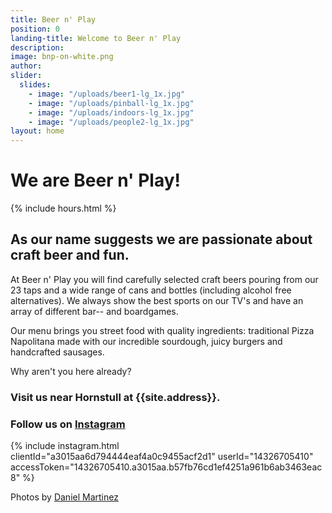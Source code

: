 ```yaml
---
title: Beer n' Play
position: 0
landing-title: Welcome to Beer n' Play
description:
image: bnp-on-white.png
author:
slider:
  slides:
    - image: "/uploads/beer1-lg_1x.jpg"
    - image: "/uploads/pinball-lg_1x.jpg"
    - image: "/uploads/indoors-lg_1x.jpg"
    - image: "/uploads/people2-lg_1x.jpg"
layout: home
---
```


# We are <span style="white-space: nowrap">Beer n' Play!</span>

{% include hours.html %}

## As our name suggests we are passionate about craft beer and fun.

At Beer n' Play you will find carefully selected craft beers pouring from our 23 taps and a wide range of cans and bottles (including alcohol free alternatives). We always show the best sports on our TV's and have an array of different bar-- and boardgames.

Our menu brings you street food with quality ingredients: traditional Pizza Napolitana made with our incredible sourdough, juicy burgers and handcrafted sausages.

Why aren't you here already?

### Visit us near Hornstull at {{site.address}}.

### Follow us on <a href="{{site.instagram}}" target="_blank">Instagram</a>

{% include instagram.html clientId="a3015aa6d794444eaf4a0c9455acf2d1" userId="14326705410" accessToken="14326705410.a3015aa.b57fb76cd1ef4251a961b6ab3463eac8" %}

Photos by <a href="https://www.instagram.com/danielalbertofoto/">Daniel Martinez</a>
